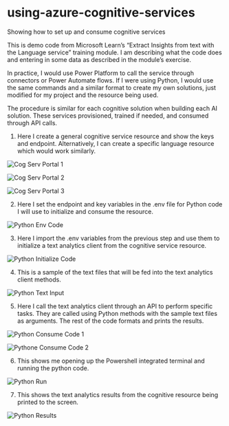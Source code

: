 # using-azure-cognitive-services
Showing how to set up and consume cognitive services

This is demo code from Microsoft Learn’s “Extract Insights from text with the Language service” training module. I am describing what the code does and entering in some data
as described in the module’s exercise.

In practice, I would use Power Platform to call the service through connectors or Power Automate flows. If I were using Python, I would use the same commands and a similar
format to create my own solutions, just modified for my project and the resource being used.

The procedure is similar for each cognitive solution when building each AI solution. These services provisioned, trained if needed, and consumed through API calls.

1. Here I create a general cognitive service resource and show the keys and endpoint. Alternatively, I can create a specific language resource which would work similarly.

![Cog Serv Portal 1](https://user-images.githubusercontent.com/83891373/188251575-70a434a2-fffd-4840-a7f5-a8e44e4ee3fd.jpg)

![Cog Serv Portal 2](https://user-images.githubusercontent.com/83891373/188251578-8a6073e8-c888-4375-87a3-38ffa53f6db8.jpg)

![Cog Serv Portal 3](https://user-images.githubusercontent.com/83891373/188251582-3e3652ab-05fc-41b4-90a9-75081390b02f.jpg)

2. Here I set the endpoint and key variables in the .env file for Python code I will use to initialize and consume the resource.

![Python Env Code](https://user-images.githubusercontent.com/83891373/188251596-d9f6870a-bf28-482a-8f29-9a84c447013f.jpg)

3. Here I import the .env variables from the previous step and use them to initialize a text analytics client from the cognitive service resource.

![Python Initialize Code](https://user-images.githubusercontent.com/83891373/188251600-e7a85ffe-f199-48e4-9dc1-eb5c09ba06dd.jpg)

4. This is a sample of the text files that will be fed into the text analytics client methods.

![Python Text Input](https://user-images.githubusercontent.com/83891373/188251606-d34c45ed-4238-4341-998c-041d662769a3.jpg)

5. Here I call the text analytics client through an API to perform specific tasks. They are called using Python methods with the sample text files as arguments. The rest of
the code formats and prints the results.

![Python Consume Code 1](https://user-images.githubusercontent.com/83891373/188251609-fb262b22-793d-4ae3-ae5b-81d2271952d4.jpg)

![Pythone Consume Code 2](https://user-images.githubusercontent.com/83891373/188251610-2ece9a94-24ae-4c78-ad1c-9c59c1e33277.jpg)

6. This shows me opening up the Powershell integrated terminal and running the python code.

![Python Run](https://user-images.githubusercontent.com/83891373/188251617-2a9221a4-a6e3-4f8d-8f1a-5f4ef9b0d83d.jpg)

7. This shows the text analytics results from the cognitive resource being printed to the screen. 

![Python Results](https://user-images.githubusercontent.com/83891373/188251622-2072e230-f1ec-4477-a732-68a497a86f94.jpg)
